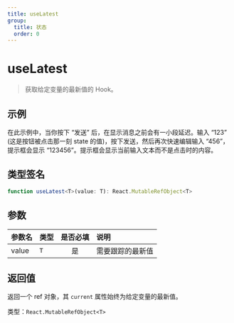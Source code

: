 ```yaml
---
title: useLatest
group:
  title: 状态
  order: 0
---
```


# useLatest

> 获取给定变量的最新值的 Hook。

## 示例

在此示例中，当你按下 “发送” 后，在显示消息之前会有一小段延迟。输入 “123” (这是按钮被点击那一刻 state 的值)，按下发送，然后再次快速编辑输入 “456”，提示框会显示 “123456”。提示框会显示当前输入文本而不是点击时的内容。

<code src="./usage/index.tsx"></code>

## 类型签名

```ts
function useLatest<T>(value: T): React.MutableRefObject<T>
```

## 参数

| 参数名 | 类型 | 是否必填 | 说明             |
| :----- | :--- | :------: | :--------------- |
| value  | `T`  |    是    | 需要跟踪的最新值 |

## 返回值

返回一个 ref 对象，其 `current` 属性始终为给定变量的最新值。

类型：`React.MutableRefObject<T>`

